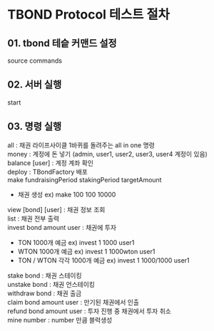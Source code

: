 # TBOND Protocol 테스트 절차

## 01. tbond 테슽 커맨드 설정
source commands

## 02. 서버 실행
start

## 03. 명령 실행
all : 채권 라이프사이클 1바퀴를 돌려주는 all in one 명령  
money : 계정에 돈 넣기 (admin, user1, user2, user3, user4 계정이 있음)  
balance [user] : 계정 계좌 확인  
deploy : TBondFactory 배포  
make fundraisingPeriod stakingPeriod targetAmount
- 채권 생성 ex) make 100 100 10000  

view [bond] [user] : 채권 정보 조회  
list : 채권 전부 출력  
invest bond amount user : 채권에 투자
- TON 1000개 예금 ex) invest 1 1000 user1
- WTON 1000개 예금 ex) invest 1 1000wton user1
- TON / WTON 각각 1000개 예금 ex) invest 1 1000/1000 user1

stake bond : 채권 스테이킹  
unstake bond : 채권 언스테이킹  
withdraw bond : 채권 출금  
claim bond amount user : 만기된 채권에서 인출  
refund bond amount user : 투자 진행 중 채권에서 투자 취소  
mine number : number 만큼 블럭생성
